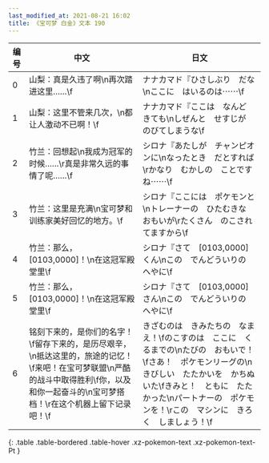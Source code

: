```yaml
---
last_modified_at: 2021-08-21 16:02
title: 《宝可梦 白金》文本 190
---
```

| 编号 | 中文 | 日文 |
| ---- | ---- | ---- |
| 0 | 山梨：真是久违了啊\n再次踏进这里……\f | ナナカマド『ひさしぶり　だな\nここに　はいるのは⋯⋯\f |
| 1 | 山梨：这里不管来几次，\n都让人激动不已啊！\f | ナナカマド『ここは　なんど　きても\nしぜんと　せすじが　のびてしまうな\f |
| 2 | 竹兰：回想起\n我成为冠军的时候……\r真是非常久远的事情了呢……\f | シロナ『あたしが　チャンピオンに\nなったとき　だとすれば\rかなり　むかしの　ことですね⋯⋯\f |
| 3 | 竹兰：这里是充满\n宝可梦和训练家美好回忆的地方。\f | シロナ『ここには　ポケモンと\nトレーナーの　ひたむきな　おもいが\rたくさん　のこされてますから\f |
| 4 | 竹兰：那么，[0103,0000]！\n在这冠军殿堂里\f | シロナ『さて　[0103,0000]くん\nこの　でんどういりの　へやに\f |
| 5 | 竹兰：那么，[0103,0000]！\n在这冠军殿堂里\f | シロナ『さて　[0103,0000]さん\nこの　でんどういりの　へやに\f |
| 6 | 铭刻下来的，是你们的名字！\f留存下来的，是历尽艰辛，\n抵达这里的，旅途的记忆！\f来吧！在宝可梦联盟\n严酷的战斗中取得胜利\f你，以及和你一起奋斗的\n宝可梦搭档！\r在这个机器上留下记录吧！\f | きざむのは　きみたちの　なまえ！\fのこすのは　ここに　くるまでの\nたびの　おもいで！\fさあ！　ポケモンリーグの\nきびしい　たたかいを　かちぬいた\fきみと！　ともに　たたかった\nパートナーの　ポケモンを！\rこの　マシンに　きろく　しましょう！\f |
{: .table .table-bordered .table-hover .xz-pokemon-text .xz-pokemon-text-Pt }